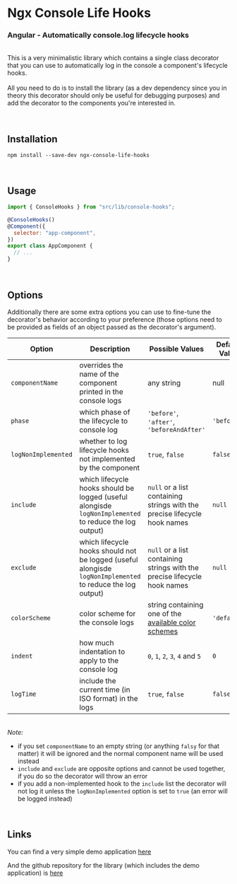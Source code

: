 # Ngx Console Life Hooks

### Angular - Automatically console.log lifecycle hooks

\
This is a very minimalistic library which contains a single
class decorator that you can use to automatically log in the console a component's lifecycle hooks.
\
\
All you need to do is to install the library (as a dev dependency since you in theory this decorator should only be useful for debugging purposes) and add the decorator to the components you're interested in.

\
&NewLine;

## Installation

`npm install --save-dev ngx-console-life-hooks`

\
&NewLine;

## Usage

```js
import { ConsoleHooks } from "src/lib/console-hooks";

@ConsoleHooks()
@Component({
  selector: "app-component",
})
export class AppComponent {
  // ...
}
```

\
&NewLine;

## Options

Additionally there are some extra options you can use to fine-tune the decorator's behavior according to your preference
(those options need to be provided as fields of an
object passed as the decorator's argument).

| Option              | Description                                                                                                | Possible Values                                                                                                  | Default Value |
| ------------------- | ---------------------------------------------------------------------------------------------------------- | ---------------------------------------------------------------------------------------------------------------- | ------------- |
| `componentName`     | overrides the name of the component printed in the console logs                                            | any string                                                                                                       | null          |
| `phase`             | which phase of the lifecycle to console log                                                                | `'before'`, `'after'`, `'beforeAndAfter'`                                                                        | `'before'`    |
| `logNonImplemented` | whether to log lifecycle hooks not implemented by the component                                            | `true`, `false`                                                                                                  | `false`       |
| `include`           | which lifecycle hooks should be logged (useful alongisde `logNonImplemented` to reduce the log output)     | `null` or a list containing strings with the precise lifecycle hook names                                        | `null`        |
| `exclude`           | which lifecycle hooks should not be logged (useful alongisde `logNonImplemented` to reduce the log output) | `null` or a list containing strings with the precise lifecycle hook names                                        | `null`        |
| `colorScheme`       | color scheme for the console logs                                                                          | string containing one of the [available color schemes](https://ngx-console-life-hooks.netlify.app/color-schemes) | `'default'`   |
| `indent`            | how much indentation to apply to the console log                                                           | `0`, `1`, `2`, `3`, `4` and `5`                                                                                  | `0`           |
| `logTime`           | include the current time (in ISO format) in the logs                                                       | `true`, `false`                                                                                                  | `false`       |

\
_Note:_

- if you set `componentName` to an empty string (or anything `falsy` for that matter) it will be ignored and the normal component name will be used instead
- `include` and `exclude` are opposite options and cannot be used together, if you do so the decorator will throw an error
- if you add a non-implemented hook to the `include` list the decorator will not log it unless the `logNonImplemented` option is set to `true` (an error will be logged instead)

\
&NewLine;

## Links

You can find a very simple demo application [here](https://ngx-console-life-hooks.netlify.app)

And the github repository for the library (which includes the demo application) is [here](https://github.com/dario-piotrowicz/ngx-console-life-hooks)
